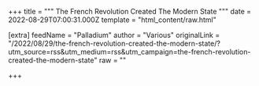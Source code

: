 
+++
title = """
The French Revolution Created The Modern State
"""
date = 2022-08-29T07:00:31.000Z
template = "html_content/raw.html"

[extra]
feedName = "Palladium"
author = "Various"
originalLink = "/2022/08/29/the-french-revolution-created-the-modern-state/?utm_source=rss&utm_medium=rss&utm_campaign=the-french-revolution-created-the-modern-state"
raw = ""

+++

